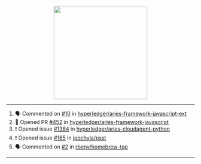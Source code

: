 <p align="center">
<img src="https://user-images.githubusercontent.com/61358536/126118557-75ac74a7-4655-4289-9a8d-e536322b7423.png" height="250" width="250"/>
</p>

---

<!--START_SECTION:activity-->
1. 🗣 Commented on [#10](https://github.com/hyperledger/aries-framework-javascript-ext/issues/10) in [hyperledger/aries-framework-javascript-ext](https://github.com/hyperledger/aries-framework-javascript-ext)
2. 💪 Opened PR [#452](https://github.com/hyperledger/aries-framework-javascript/pull/452) in [hyperledger/aries-framework-javascript](https://github.com/hyperledger/aries-framework-javascript)
3. ❗️ Opened issue [#1384](https://github.com/hyperledger/aries-cloudagent-python/issues/1384) in [hyperledger/aries-cloudagent-python](https://github.com/hyperledger/aries-cloudagent-python)
4. ❗️ Opened issue [#165](https://github.com/jpochyla/psst/issues/165) in [jpochyla/psst](https://github.com/jpochyla/psst)
5. 🗣 Commented on [#2](https://github.com/rbenv/homebrew-tap/issues/2) in [rbenv/homebrew-tap](https://github.com/rbenv/homebrew-tap)
<!--END_SECTION:activity-->

---
